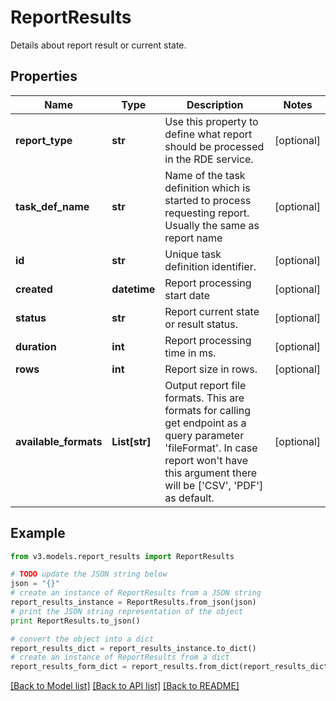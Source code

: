 # ReportResults

Details about report result or current state.

## Properties
Name | Type | Description | Notes
------------ | ------------- | ------------- | -------------
**report_type** | **str** | Use this property to define what report should be processed in the RDE service. | [optional] 
**task_def_name** | **str** | Name of the task definition which is started to process requesting report. Usually the same as report name | [optional] 
**id** | **str** | Unique task definition identifier. | [optional] 
**created** | **datetime** | Report processing start date | [optional] 
**status** | **str** | Report current state or result status. | [optional] 
**duration** | **int** | Report processing time in ms. | [optional] 
**rows** | **int** | Report size in rows. | [optional] 
**available_formats** | **List[str]** | Output report file formats. This are formats for calling get endpoint as a query parameter &#39;fileFormat&#39;.  In case report won&#39;t have this argument there will be [&#39;CSV&#39;, &#39;PDF&#39;] as default. | [optional] 

## Example

```python
from v3.models.report_results import ReportResults

# TODO update the JSON string below
json = "{}"
# create an instance of ReportResults from a JSON string
report_results_instance = ReportResults.from_json(json)
# print the JSON string representation of the object
print ReportResults.to_json()

# convert the object into a dict
report_results_dict = report_results_instance.to_dict()
# create an instance of ReportResults from a dict
report_results_form_dict = report_results.from_dict(report_results_dict)
```
[[Back to Model list]](../README.md#documentation-for-models) [[Back to API list]](../README.md#documentation-for-api-endpoints) [[Back to README]](../README.md)


